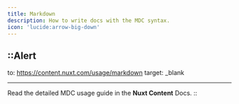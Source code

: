 ```yaml
---
title: Markdown
description: How to write docs with the MDC syntax.
icon: 'lucide:arrow-big-down'
---
```


## ::Alert

to: https://content.nuxt.com/usage/markdown
target: \_blank

---

Read the detailed MDC usage guide in the **Nuxt Content** Docs.
::
